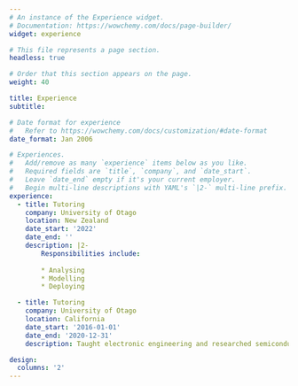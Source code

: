 ```yaml
---
# An instance of the Experience widget.
# Documentation: https://wowchemy.com/docs/page-builder/
widget: experience

# This file represents a page section.
headless: true

# Order that this section appears on the page.
weight: 40

title: Experience
subtitle:

# Date format for experience
#   Refer to https://wowchemy.com/docs/customization/#date-format
date_format: Jan 2006

# Experiences.
#   Add/remove as many `experience` items below as you like.
#   Required fields are `title`, `company`, and `date_start`.
#   Leave `date_end` empty if it's your current employer.
#   Begin multi-line descriptions with YAML's `|2-` multi-line prefix.
experience:
  - title: Tutoring
    company: University of Otago
    location: New Zealand
    date_start: '2022'
    date_end: ''
    description: |2-
        Responsibilities include:
        
        * Analysing
        * Modelling
        * Deploying

  - title: Tutoring
    company: University of Otago
    location: California
    date_start: '2016-01-01'
    date_end: '2020-12-31'
    description: Taught electronic engineering and researched semiconductor physics.

design:
  columns: '2'
---
```

<!-- - title: Tutoring
    company: University of Otago
    location: New Zealand
    date_start: '2022-06-01'
    date_end: '2022-11-31'
    description: FINC306 Derivatives

  - title: Tutoring
    company: University of Otago
    location: New Zealand
    date_start: '2021-06-01'
    date_end: '2021-11-31'
    description: FINC310 Fixed Income Security Analysis -->